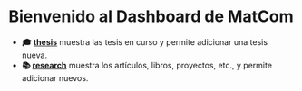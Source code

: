 # Bienvenido al Dashboard de MatCom

- **🎓 [thesis](/thesis)** muestra las tesis en curso y permite adicionar una tesis nueva.
- **📚 [research](/research)** muestra los artículos, libros, proyectos, etc., y permite adicionar nuevos.
